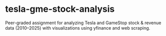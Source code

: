 # tesla-gme-stock-analysis
Peer-graded assignment for analyzing Tesla and GameStop stock &amp; revenue data (2010–2025) with visualizations using yfinance and web scraping.
